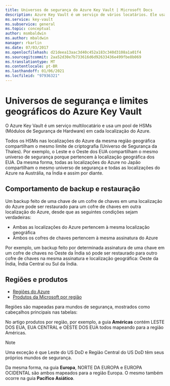 ```yaml
---
title: Universos de segurança do Azure Key Vault | Microsoft Docs
description: Azure Key Vault é um serviço de vários locatários. Ele usa um pool de HSMs em cada local do Azure. Todos os locais em uma região geográfica compartilham um limite criptográfico.
ms.service: key-vault
ms.subservice: general
ms.topic: conceptual
author: msmbaldwin
ms.author: mbaldwin
manager: rkarlin
ms.date: 07/03/2017
ms.openlocfilehash: d21deea13aac3d40c452a183c340d3108a1a01f4
ms.sourcegitcommit: 2aa52d30e7b733616d6d92633436e499fbe8b069
ms.translationtype: MT
ms.contentlocale: pt-BR
ms.lasthandoff: 01/06/2021
ms.locfileid: "97936321"
---
```

# <a name="azure-key-vault-security-worlds-and-geographic-boundaries"></a>Universos de segurança e limites geográficos do Azure Key Vault

O Azure Key Vault é um serviço multilocatário e usa um pool de HSMs (Módulos de Segurança de Hardware) em cada localização do Azure. 

Todos os HSMs nas localizações do Azure da mesma região geográfica compartilham o mesmo limite de criptografia (Universo de Segurança da Thales). Por exemplo, o Leste e o Oeste dos EUA compartilham o mesmo universo de segurança porque pertencem à localização geográfica dos EUA. Da mesma forma, todas as localizações do Azure no Japão compartilham o mesmo universo de segurança e todas as localizações do Azure na Austrália, na Índia e assim por diante. 

## <a name="backup-and-restore-behavior"></a>Comportamento de backup e restauração

Um backup feito de uma chave de um cofre de chaves em uma localização do Azure pode ser restaurado para um cofre de chaves em outra localização do Azure, desde que as seguintes condições sejam verdadeiras:

- Ambas as localizações do Azure pertencem à mesma localização geográfica
- Ambos os cofres de chaves pertencem à mesma assinatura do Azure

Por exemplo, um backup feito por determinada assinatura de uma chave em um cofre de chaves no Oeste da Índia só pode ser restaurado para outro cofre de chaves na mesma assinatura e localização geográfica: Oeste da Índia, Índia Central ou Sul da Índia.

## <a name="regions-and-products"></a>Regiões e produtos

- [Regiões do Azure](https://azure.microsoft.com/regions/)
- [Produtos da Microsoft por região](https://azure.microsoft.com/regions/services/)

Regiões são mapeadas para mundos de segurança, mostrados como cabeçalhos principais nas tabelas:

No artigo produtos por região, por exemplo, a guia **Américas** contém LESTE DOS EUA, EUA CENTRAL e OESTE DOS EUA todos mapeando para a região Américas. 

>[!NOTE]
>Uma exceção é que Leste do US DoD e Região Central do US DoD têm seus próprios mundos de segurança. 

Da mesma forma, na guia **Europa**, NORTE DA EUROPA e EUROPA OCIDENTAL são ambos mapeados para a região Europa. O mesmo também ocorre na guia **Pacífico Asiático**.
